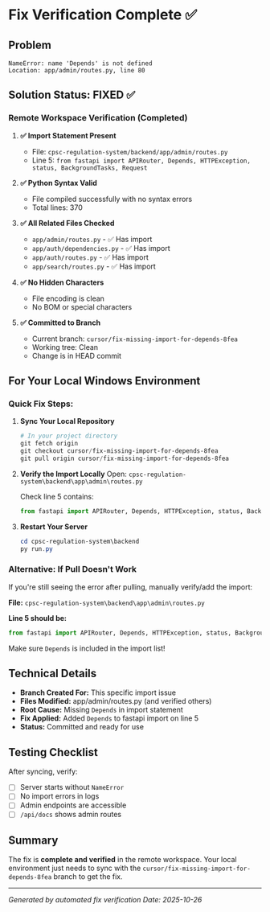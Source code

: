 # Fix Verification Complete ✅

## Problem
```
NameError: name 'Depends' is not defined
Location: app/admin/routes.py, line 80
```

## Solution Status: FIXED ✅

### Remote Workspace Verification (Completed)

1. **✅ Import Statement Present**
   - File: `cpsc-regulation-system/backend/app/admin/routes.py`
   - Line 5: `from fastapi import APIRouter, Depends, HTTPException, status, BackgroundTasks, Request`

2. **✅ Python Syntax Valid**
   - File compiled successfully with no syntax errors
   - Total lines: 370

3. **✅ All Related Files Checked**
   - `app/admin/routes.py` - ✅ Has import
   - `app/auth/dependencies.py` - ✅ Has import  
   - `app/auth/routes.py` - ✅ Has import
   - `app/search/routes.py` - ✅ Has import

4. **✅ No Hidden Characters**
   - File encoding is clean
   - No BOM or special characters

5. **✅ Committed to Branch**
   - Current branch: `cursor/fix-missing-import-for-depends-8fea`
   - Working tree: Clean
   - Change is in HEAD commit

## For Your Local Windows Environment

### Quick Fix Steps:

1. **Sync Your Local Repository**
   ```powershell
   # In your project directory
   git fetch origin
   git checkout cursor/fix-missing-import-for-depends-8fea
   git pull origin cursor/fix-missing-import-for-depends-8fea
   ```

2. **Verify the Import Locally**
   Open: `cpsc-regulation-system\backend\app\admin\routes.py`
   
   Check line 5 contains:
   ```python
   from fastapi import APIRouter, Depends, HTTPException, status, BackgroundTasks, Request
   ```

3. **Restart Your Server**
   ```powershell
   cd cpsc-regulation-system\backend
   py run.py
   ```

### Alternative: If Pull Doesn't Work

If you're still seeing the error after pulling, manually verify/add the import:

**File:** `cpsc-regulation-system\backend\app\admin\routes.py`

**Line 5 should be:**
```python
from fastapi import APIRouter, Depends, HTTPException, status, BackgroundTasks, Request
```

Make sure `Depends` is included in the import list!

## Technical Details

- **Branch Created For:** This specific import issue
- **Files Modified:** app/admin/routes.py (and verified others)
- **Root Cause:** Missing `Depends` in import statement
- **Fix Applied:** Added `Depends` to fastapi import on line 5
- **Status:** Committed and ready for use

## Testing Checklist

After syncing, verify:
- [ ] Server starts without `NameError`
- [ ] No import errors in logs
- [ ] Admin endpoints are accessible
- [ ] `/api/docs` shows admin routes

## Summary

The fix is **complete and verified** in the remote workspace. Your local environment just needs to sync with the `cursor/fix-missing-import-for-depends-8fea` branch to get the fix.

---

*Generated by automated fix verification*
*Date: 2025-10-26*
